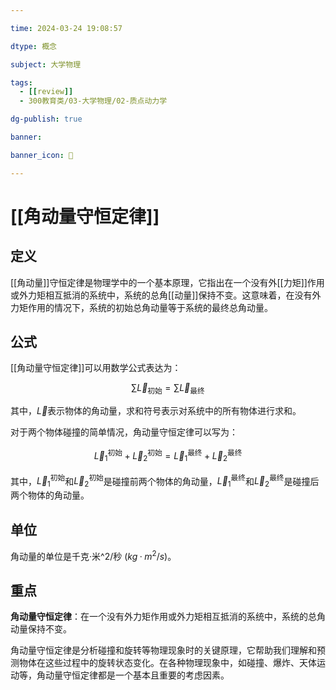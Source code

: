 ```yaml
---

time: 2024-03-24 19:08:57

dtype: 概念

subject: 大学物理

tags:
  - [[review]]
  - 300教育类/03-大学物理/02-质点动力学

dg-publish: true

banner: 

banner_icon: 🧠

---
```


# [[角动量守恒定律]]

## 定义

[[角动量]]守恒定律是物理学中的一个基本原理，它指出在一个没有外[[力矩]]作用或外力矩相互抵消的系统中，系统的总角[[动量]]保持不变。这意味着，在没有外力矩作用的情况下，系统的初始总角动量等于系统的最终总角动量。

## 公式

[[角动量守恒定律]]可以用数学公式表达为：

$$\sum \vec{L}_{\text{初始}} = \sum \vec{L}_{\text{最终}}$$

其中，$\vec{L}$表示物体的角动量，求和符号表示对系统中的所有物体进行求和。

对于两个物体碰撞的简单情况，角动量守恒定律可以写为：

$$\vec{L}_1^{\text{初始}} + \vec{L}_2^{\text{初始}} = \vec{L}_1^{\text{最终}} + \vec{L}_2^{\text{最终}}$$

其中，$\vec{L}_1^{\text{初始}}$和$\vec{L}_2^{\text{初始}}$是碰撞前两个物体的角动量，$\vec{L}_1^{\text{最终}}$和$\vec{L}_2^{\text{最终}}$是碰撞后两个物体的角动量。

## 单位

角动量的单位是千克·米^2/秒 ($kg·m^2/s$)。

## 重点

**角动量守恒定律**：在一个没有外力矩作用或外力矩相互抵消的系统中，系统的总角动量保持不变。

角动量守恒定律是分析碰撞和旋转等物理现象时的关键原理，它帮助我们理解和预测物体在这些过程中的旋转状态变化。在各种物理现象中，如碰撞、爆炸、天体运动等，角动量守恒定律都是一个基本且重要的考虑因素。




